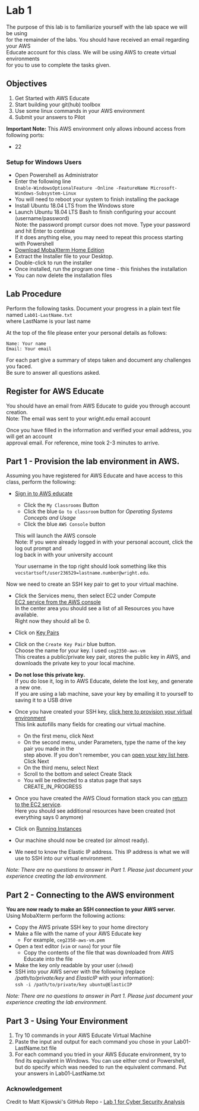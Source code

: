 # Lab 1
The purpose of this lab is to familiarize yourself with the lab space we will be using  
for the remainder of the labs.  You should have received an email regarding your AWS  
Educate account for this class.  We will be using AWS to create virtual environments  
for you to use to complete the tasks given.

## Objectives
1. Get Started with AWS Educate
2. Start building your git(hub) toolbox
3. Use some linux commands in your AWS environment
5. Submit your answers to Pilot

**Important Note:**  This AWS environment only allows inbound access from following ports:
* 22

### Setup for Windows Users
* Open Powershell as Administrator
* Enter the following line  
  `Enable-WindowsOptionalFeature -Online -FeatureName Microsoft-Windows-Subsystem-Linux`
* You will need to reboot your system to finish installing the package
* Install Ubuntu 18.04 LTS from the Windows store
* Launch Ubuntu 18.04 LTS Bash to finish configuring your account
  (username/password)  
  Note: the password prompt cursor does not move.  Type your password and hit Enter to continue  
  If it does anything else, you may need to repeat this process starting with Powershell
* [Download MobaXterm Home Edition](https://download.mobatek.net/1242019111120613/MobaXterm_Installer_v12.4.zip)
* Extract the Installer file to your Desktop.
* Double-click to run the installer
* Once installed, run the program one time - this finishes the installation
* You can now delete the installation files

## Lab Procedure
Perform the following tasks.  Document your progress in a plain text file named `Lab01-LastName.txt`  
where LastName is your last name

At the top of the file please enter your personal details as follows:
```
Name: Your name
Email: Your email

```
For each part give a summary of steps taken and document any challenges you faced.   
Be sure to answer all questions asked.

## Register for AWS Educate
You should have an email from AWS Educate to guide you through account creation.  
Note: The email was sent to your wright.edu email account

Once you have filled in the information and verified your email address, you will get an account  
approval email.  For reference, mine took 2-3 minutes to arrive.

## Part 1 - Provision the lab environment in AWS.  
Assuming you have registered for AWS Educate and have access to this class, perform the following:

* [Sign in to AWS educate](https://www.awseducate.com/signin/SiteLogin)
  * Click the `My Classrooms` Button
  * Click the blue `Go to classroom` button for *Operating Systems Concepts and Usage*
  * Click the blue `AWS Console` button  
  
  This will launch the AWS console  
  Note: If you were already logged in with your personal account, click the log out prompt and  
  log back in with your university account
  
  Your username in the top right should look something like this  
  `vocstartsoft/user236529=lastname.number@wright.edu`.

Now we need to create an SSH key pair to get to your virtual machine.

* Click the Services menu, then select EC2 under Compute  
  [EC2 service from the AWS console](https://console.aws.amazon.com/ec2/v2/home?region=us-east-1#Home:)  
  In the center area you should see a list of all Resources you have available.  
  Right now they should all be 0.
* Click on [Key Pairs](https://console.aws.amazon.com/ec2/v2/home?region=us-east-1#KeyPairs:sort=keyName) 
* Click on the `Create Key Pair` blue button.  
  Choose the name for your key.  I used `ceg2350-aws-vm`  
  This creates a public/private key pair, stores the public key in AWS, and  
  downloads the private key to your local machine.
* **Do not lose this private key.**  
  If you do lose it, log in to AWS Educate, delete the lost key, and generate a new one.  
  If you are using a lab machine, save your key by emailing it to yourself to saving it to a USB drive
* Once you have created your SSH key, [click here to provision your virtual environment](https://console.aws.amazon.com/cloudformation/home?region=us-east-1#/stacks/new?stackName=CEG-2350&templateURL=https:%2F%2Fwsu-cecs-cf-templates.s3.us-east-2.amazonaws.com%2Fceg2350.yml)  
  This link autofills many fields for creating our virtual machine.
  * On the first menu, click Next
  * On the second menu, under Parameters, type the name of the key pair you made in the  
  step above.  If you don't remember, you can [open your key list here](https://console.aws.amazon.com/ec2/v2/home?region=us-east-1#KeyPairs:sort=keyName).  Click Next
  * On the third menu, select Next
  * Scroll to the bottom and select Create Stack
  * You will be redirected to a status page that says CREATE_IN_PROGRESS

* Once you have created the AWS Cloud formation stack you can [return to the EC2 service](https://console.aws.amazon.com/ec2/v2/home?region=us-east-1#Home:).  
  Here you should see additional resources have been created (not everything says 0 anymore) 
* Click on [Running Instances](https://console.aws.amazon.com/ec2/v2/home?region=us-east-1#Instances:sort=instanceState)
* Our machine should now be created (or almost ready).
* We need to know the Elastic IP address.  This IP address is what we will use to SSH into our
  virtual environment.

*Note: There are no questions to answer in Part 1.  Please just document your
experience creating the lab environment.*

## Part 2 - Connecting to the AWS environment
**You are now ready to make an SSH connection to your AWS server.**  
Using MobaXterm perform the following actions:
* Copy the AWS private SSH key to your home directory
* Make a file with the name of your AWS Educate key
    * For example, `ceg2350-aws-vm.pem`
* Open a text editor (`vim` or `nano`) for your file
    * Copy the contents of the file that was downloaded from AWS Educate into the file
* Make the key only readable by your user (`chmod`)
* SSH into your AWS server with the following (replace */path/to/private/key*
  and *ElasticIP* with your information):  
  `ssh -i /path/to/private/key ubuntu@ElasticIP`

*Note: There are no questions to answer in Part 1.  Please just document your
experience creating the lab environment.*

## Part 3 - Using Your Environment
1. Try 10 commands in your AWS Educate Virtual Machine
2. Paste the input and output for each command you chose in your Lab01-LastName.txt file
3. For each command you tried in your AWS Educate environment, try to find its equivalent
    in Windows.  You can use either cmd or Powershell, but do specify which was needed 
    to run the equivalent command.  Put your answers in Lab01-LastName.txt

### Acknowledgement
Credit to Matt Kijowski's GitHub Repo - [Lab 1 for Cyber Security Analysis](https://github.com/mkijowski/cyber-security-analysis-applied/blob/master/labs/lab1.md)

